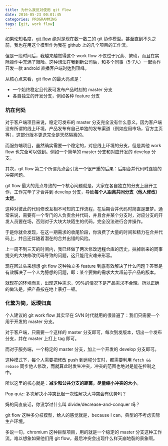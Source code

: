 ```yaml
---
title: 为什么我反对使用 git flow
date: 2016-05-23 00:01:45
categories: PROGRAMMING
tags: [git, work flow]
---
```

如果论知名度，[git flow](http://nvie.com/posts/a-successful-git-branching-model/) 绝对是现在数一数二的 git 协作模型。甚至直到不久之前，我也在用这个模型作为我在 github 上的几个项目的工作流。

但是一段时间后，我越来越觉得这个 work flow 不仅过于冗余、繁琐，而且在实际操作中充满了艰险。这种想法在我到新公司后，和多个同事（5-7人）一起协作开发一款 android 直播客户端时达到顶峰。

从核心点来看，git flow 的最大亮点是：

- 一个始终稳定且代表可发布产品时刻的 master 分支
- 各自独立的开发分支，例如各种 feature 分支

### 坑在何处

对于客户端项目来说，稳定可发布的 master 分支完全没有什么意义。因为客户端没有所谓的线上环境，产品发布有自己单独的发布渠道（例如应用市场，官方主页等），这部分版本更迭完全是天然隔离的。

而服务端项目，虽然确实需要一个稳定的，对应线上环境的分支，但是其他 work flow 也完全可以做到。例如一个简单的 master 分支和对应开发的 develop 分支。

其次，git flow 第二个所谓亮点会引发一个很严重的后果：后期合并代码时连锁的冲突问题。

git flow 最大的亮点导致的一个核心问题就是，大家在各自独立的分支上展开工作，工作完毕了才合并到 develop 分支，导致**每个人距离共同分支（他人修改）太远**。

这种对彼此的代码修改互相不可知的工作流程，在后期合并代码时简直是噩梦。通常来说，需要有一个专门的人负责合并代码，并且合并某个分支时，对应分支的开发人员要在场，否则对于大块大块陌生的代码，完全没法进行合并操作。

于是你就会发现，在这一期需求的收尾阶段，你浪费了大量的时间和精力在合并代码上，并且还伴随着潜在的合并出错的风险。

上一周不到三天的时间内，我已经做了两次修改远程仓库的历史，抹掉新来的同事提交的大块修改代码导致的问题，这只能用灾难来形容。

现在回过头来想想 git flow 这种独立多 feature 到底有效解决了什么问题？答案是有效解决了一个人为臆想的问题，即：某个要做的需求大大超前于产品的版本。

就现在的环境而言，出现这种需求，99%的情况下是产品需求不合理。所以正确的做法是，把产品按在地上暴打一顿。

### 化繁为简，返璞归真

个人建议的 git work flow 其实早在 SVN 时代就用的很普遍了：我们只需要一个用于开发的 master 分支。

对于客户端，只需要一个这样的 master 分支即可，每次到发版本，切出一个发布分支，并在 master 上打上 tag 即可。

而对于服务端，一个稳定的 master 分支，加上一个开发的 develop 分支即可。

这种模式下，每个人需要把修改 push 到远程分支时，都需要利用 `fetch && rebase` 同步他人修改，而就算此时发生冲突，冲突的范围也绝对是能在控制之中。

所以这里的核心就是：**减少和公共分支的距离，尽量缩小冲突的大小**。

Pop quiz: 多次解决小冲突比起一次性解决大冲突会有优势吗？

妈的简直废话，你没学过什么叫 divide/decrease-and-conquer 吗？

git flow 这种多分枝模型，给人的感觉就是，because I can，典型的不考虑实际生产环境。

多说一句，chromium 这种巨型项目，用的就是一个稳定的 master 分支这种工作流。难以想象如果他们用 git flow，最后冲突会出现什么样天崩地裂的景象啊。